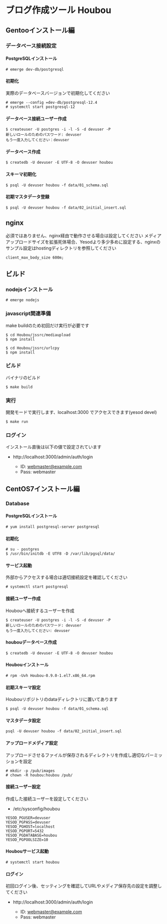 # ブログ作成ツール Houbou

## Gentooインストール編

### データベース接続設定

#### PostgreSQLインストール

```
# emerge dev-db/postgresql
```

#### 初期化

実際のデータベースバージョンで初期化してください

```
# emerge --config =dev-db/postgresql-12.4
# systemctl start postgresql-12
```

#### データベース接続ユーザー作成

```
$ createuser -U postgres -i -l -S -d devuser -P
新しいロールのためのパスワード: devuser
もう一度入力してください：devuser
```

#### データベース作成

```
$ createdb -U devuser -E UTF-8 -O devuser houbou
```

#### スキーマ初期化

```
$ psql -U devuser houbou -f data/01_schema.sql
```

#### 初期マスタデータ登録

```
$ psql -U devuser houbou -f data/02_initial_insert.sql
```

## nginx

必須ではありません、nginx経由で動作させる場合は設定してください
メディアアップロードサイズを拡張死体場合、Yesodより多少多めに設定する、nginxのサンプル設定はhostingディレクトリを参照してください

```
client_max_body_size 600m;
```

## ビルド

### nodejsインストール

```
# emerge nodejs
```

### javascript関連準備

make buildのため初回だけ実行が必要です

```
$ cd Houbou/jssrc/mediaupload
$ npm install
```

```
$ cd Houbou/jssrc/urlcpy
$ npm install
```

### ビルド

バイナリのビルド

```
$ make build
```

### 実行

開発モードで実行します、localhost:3000 でアクセスできます(yesod devel)

```
$ make run
```

### ログイン

インストール直後は以下の値で設定されています

* http://localhost:3000/admin/auth/login

  * ID: webmaster@example.com
  * Pass: webmaster

## CentOS7インストール編

### Database

#### PostgreSQLインストール

```
# yum install postgresql-server postgresql
```

#### 初期化

```
# su - postgres
$ /usr/bin/initdb -E UTF8 -D /var/lib/pgsql/data/
```

#### サービス起動

外部からアクセスする場合は適切接続設定を確認してください

```
# systemctl start postgresql
```

#### 接続ユーザー作成

Houbouへ接続するユーザーを作成

```
$ createuser -U postgres -i -l -S -d devuser -P
新しいロールのためのパスワード: devuser
もう一度入力してください: devuser
```

#### houbouデータベース作成

```
$ createdb -U devuser -E UTF-8 -O devuser houbou
```

#### Houbouインストール

```
# rpm -Uvh Houbou-0.9.0-1.el7.x86_64.rpm
```

#### 初期スキーマ設定

Houbouリポジトリのdataディレクトリに置いてあります

```
$ psql -U devuser houbou -f data/01_schema.sql
```

#### マスタデータ設定

```
psql -U devuser houbou -f data/02_initial_insert.sql
```

#### アップロードメディア設定

アップロードさせるファイルが保存されるディレクトリを作成し適切なパーミッションを設定

```
# mkdir -p /pub/images
# chown -R houbou:houbou /pub/
```

#### 接続ユーザー設定

作成した接続ユーザーを設定してください

* /etc/sysconfig/houbou

```
YESOD_PGUSER=devuser
YESOD_PGPASS=devuser
YESOD_PGHOST=localhost
YESOD_PGPORT=5432
YESOD_PGDATABASE=houbou
YESOD_PGPOOLSIZE=10
```

#### Houbouサービス起動

```
# systemctl start houbou
```

#### ログイン

初回ログイン後、セッティングを確認してURLやメディア保存先の設定を調整してください

* http://localhost:3000/admin/auth/login

  * ID: webmaster@example.com
  * Pass: webmaster
